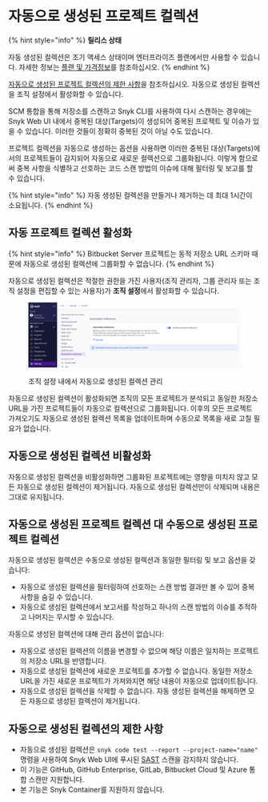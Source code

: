 # 자동으로 생성된 프로젝트 컬렉션

{% hint style="info" %}
**릴리스 상태**

자동 생성된 컬렉션은 조기 액세스 상태이며 엔터프라이즈 플랜에서만 사용할 수 있습니다. 자세한 정보는 [플랜 및 가격정보](https://snyk.io/plans/)를 참조하십시오.
{% endhint %}

[자동으로 생성된 프로젝트 컬렉션의 제한 사항](automatically-created-project-collections.md#limitations-of-automated-collections)을 참조하십시오. 자동으로 생성된 컬렉션을 조직 설정에서 활성화할 수 있습니다.

SCM 통합을 통해 저장소를 스캔하고 Snyk CLI를 사용하여 다시 스캔하는 경우에는 Snyk Web UI 내에서 중복된 대상(Targets)이 생성되어 중복된 프로젝트 및 이슈가 있을 수 있습니다. 이러한 것들이 정확히 중복된 것이 아닐 수도 있습니다.

프로젝트 컬렉션을 자동으로 생성하는 옵션을 사용하면 이러한 중복된 대상(Targets)에서의 프로젝트들이 감지되어 자동으로 새로운 컬렉션으로 그룹화됩니다. 이렇게 함으로써 중복 사항을 식별하고 선호하는 코드 스캔 방법의 이슈에 대해 필터링 및 보고를 할 수 있습니다.

{% hint style="info" %}
자동 생성된 컬렉션을 만들거나 제거하는 데 최대 1시간이 소요됩니다.
{% endhint %}

## 자동 프로젝트 컬렉션 활성화

{% hint style="info" %}
Bitbucket Server 프로젝트는 동적 저장소 URL 스키마 때문에 자동으로 생성된 컬렉션에 그룹화할 수 없습니다.
{% endhint %}

자동으로 생성된 컬렉션은 적절한 권한을 가진 사용자(조직 관리자, 그룹 관리자 또는 조직 설정을 편집할 수 있는 사용자)가 **조직 설정**에서 활성화할 수 있습니다.

<figure><img src="../../.gitbook/assets/enable auto-collections (1).png" alt="조직 설정 내에서 자동으로 생성된 컬렉션 관리"><figcaption><p>조직 설정 내에서 자동으로 생성된 컬렉션 관리</p></figcaption></figure>

자동으로 생성된 컬렉션이 활성화되면 조직의 모든 프로젝트가 분석되고 동일한 저장소 URL을 가진 프로젝트들이 자동으로 컬렉션으로 그룹화됩니다. 이후의 모든 프로젝트 가져오기도 자동으로 생성된 컬렉션 목록을 업데이트하며 수동으로 목록을 새로 고칠 필요가 없습니다.

## 자동으로 생성된 컬렉션 비활성화

자동으로 생성된 컬렉션을 비활성화하면 그룹화된 프로젝트에는 영향을 미치지 않고 모든 자동으로 생성된 컬렉션이 제거됩니다. 자동으로 생성된 컬렉션만이 삭제되며 내용은 그대로 유지됩니다.

## 자동으로 생성된 프로젝트 컬렉션 대 수동으로 생성된 프로젝트 컬렉션

자동으로 생성된 컬렉션은 수동으로 생성된 컬렉션과 동일한 필터링 및 보고 옵션을 갖습니다:

* 자동으로 생성된 컬렉션을 필터링하여 선호하는 스캔 방법 결과만 볼 수 있어 중복 사항을 숨길 수 있습니다.
* 자동으로 생성된 컬렉션에서 보고서를 작성하고 하나의 스캔 방법의 이슈를 추적하고 나머지는 무시할 수 있습니다.

자동으로 생성된 컬렉션에 대해 관리 옵션이 없습니다:

* 자동으로 생성된 컬렉션의 이름을 변경할 수 없으며 해당 이름은 일치하는 프로젝트의 저장소 URL을 반영합니다.
* 자동으로 생성된 컬렉션에 새로운 프로젝트를 추가할 수 없습니다. 동일한 저장소 URL을 가진 새로운 프로젝트가 가져와지면 해당 내용이 자동으로 업데이트됩니다.
* 자동으로 생성된 컬렉션을 삭제할 수 없습니다. 자동 생성된 컬렉션을 해제하면 모든 자동으로 생성된 컬렉션이 제거됩니다.

## 자동으로 생성된 컬렉션의 제한 사항

* 자동으로 생성된 컬렉션은 `snyk code test --report --project-name="name"` 명령을 사용하여 Snyk Web UI에 푸시된 [SAST](../../getting-started/glossary.md#sast) 스캔을 감지하지 않습니다.
* 이 기능은 GitHub, GitHub Enterprise, GitLab, Bitbucket Cloud 및 Azure 통합 스캔만 지원합니다.
* 본 기능은 Snyk Container를 지원하지 않습니다.
